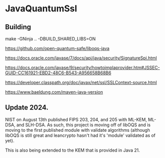 # JavaQuantumSsl

## Building
make -GNinja .. -DBUILD_SHARED_LIBS=ON

https://github.com/open-quantum-safe/liboqs-java

https://docs.oracle.com/javase/7/docs/api/java/security/SignatureSpi.html

https://docs.oracle.com/javase/9/security/howtoimplaprovider.htm#JSSEC-GUID-CC161921-EBD2-48C6-B543-A956658B68B6

https://developer.classpath.org/doc/javax/net/ssl/SSLContext-source.html

https://www.baeldung.com/maven-java-version

## Update 2024.

NIST on August 13th published FIPS 203, 204, and 205 with ML-KEM, ML-DSA, and SLH-DSA. As such, this project is moving off of
libOQS and is moving to the first published module with validate algorithms (although libOQS is still great and leancrypto hasn't
had it's 'module' validated as of yet).

This is also being extended to the KEM that is provided in Java 21.
